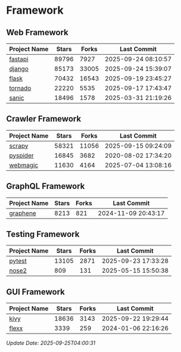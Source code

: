 # Framework

## Web Framework
| Project Name | Stars | Forks | Last Commit |
| ------------ | ----- | ----- | ----------- |
| [fastapi](https://github.com/fastapi/fastapi) | 89796 | 7927 | 2025-09-24 08:10:57 |
| [django](https://github.com/django/django) | 85173 | 33005 | 2025-09-24 15:39:07 |
| [flask](https://github.com/pallets/flask) | 70432 | 16543 | 2025-09-19 23:45:27 |
| [tornado](https://github.com/tornadoweb/tornado) | 22220 | 5535 | 2025-09-17 17:43:47 |
| [sanic](https://github.com/sanic-org/sanic) | 18496 | 1578 | 2025-03-31 21:19:26 |

## Crawler Framework
| Project Name | Stars | Forks | Last Commit |
| ------------ | ----- | ----- | ----------- |
| [scrapy](https://github.com/scrapy/scrapy) | 58321 | 11056 | 2025-09-15 09:24:09 |
| [pyspider](https://github.com/binux/pyspider) | 16845 | 3682 | 2020-08-02 17:34:20 |
| [webmagic](https://github.com/code4craft/webmagic) | 11630 | 4164 | 2025-07-04 13:08:16 |

## GraphQL Framework
| Project Name | Stars | Forks | Last Commit |
| ------------ | ----- | ----- | ----------- |
| [graphene](https://github.com/graphql-python/graphene) | 8213 | 821 | 2024-11-09 20:43:17 |

## Testing Framework
| Project Name | Stars | Forks | Last Commit |
| ------------ | ----- | ----- | ----------- |
| [pytest](https://github.com/pytest-dev/pytest) | 13105 | 2871 | 2025-09-23 17:33:28 |
| [nose2](https://github.com/nose-devs/nose2) | 809 | 131 | 2025-05-15 15:50:38 |

## GUI Framework
| Project Name | Stars | Forks | Last Commit |
| ------------ | ----- | ----- | ----------- |
| [kivy](https://github.com/kivy/kivy) | 18636 | 3143 | 2025-09-22 19:29:44 |
| [flexx](https://github.com/flexxui/flexx) | 3339 | 259 | 2024-01-06 22:16:26 |

*Update Date: 2025-09-25T04:00:31*